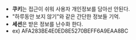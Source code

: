 - **쿠키**는 접근이 쉬워 사용자 개인정보를 담아선 안된다.
- "하루동안 보지 않기"와 같은 간단한 정보들 기억.
- **세션**은 받은 정보를 난수화 한다. 
- ex) AFA283BE4E0ED8E5270BEFF6A9EAA8BC